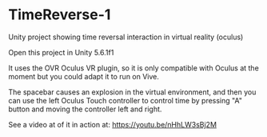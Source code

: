 # TimeReverse-1
Unity project showing time reversal interaction in virtual reality (oculus)

Open this project in Unity 5.6.1f1

It uses the OVR Oculus VR plugin, so it is only compatible with Oculus at the moment but you could adapt it to run on Vive.

The spacebar causes an explosion in the virtual environment, and then you can use the left Oculus Touch controller to control 
time by pressing "A" button and moving the controller left and right.

See a video at of it in action at:
https://youtu.be/nHhLW3sBj2M
